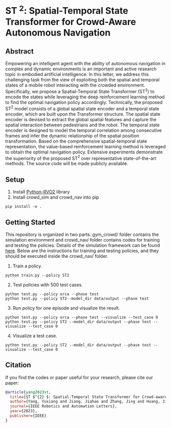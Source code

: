 # ST $^2$: Spatial-Temporal State Transformer for Crowd-Aware Autonomous Navigation  

## Abstract
Empowering an intelligent agent with the ability of autonomous navigation in complex and dynamic environments is an important and active research topic in embodied artificial intelligence. In this letter, we address this challenging task from the view of exploiting both the spatial and temporal states of a mobile robot interacting with the crowded environment. Specifically, we propose a Spatial-Temporal State Transformer (ST$^2$) to encode the states while leveraging the deep reinforcement learning method to find the optimal navigation policy accordingly. Technically, the proposed ST$^2$ model consists of a global spatial state encoder and a temporal state encoder, which are built upon the Transformer structure. The spatial state encoder is devised to extract the global spatial features and capture the spatial interaction between pedestrians and the robot. The temporal state encoder is designed to model the temporal correlation among consecutive frames and infer the dynamic relationship of the spatial position transformation. Based on the comprehensive spatial-temporal state representation, the value-based reinforcement learning method is leveraged to obtain the optimal navigation policy. Extensive experiments demonstrate the superiority of the proposed ST$^2$ over representative state-of-the-art methods. The source code will be made publicly available.  

## Setup
1. Install [Python-RVO2](https://github.com/sybrenstuvel/Python-RVO2) library
2. Install crowd_sim and crowd_nav into pip
```
pip install -e .
```

## Getting Started
This repository is organized in two parts: gym_crowd/ folder contains the simulation environment and
crowd_nav/ folder contains codes for training and testing the policies. Details of the simulation framework can be found
[here](crowd_sim/README.md). Below are the instructions for training and testing policies, and they should be executed
inside the crowd_nav/ folder.


1. Train a policy.
```
python train.py --policy ST2	
```
2. Test policies with 500 test cases.
```
python test.py --policy orca --phase test
python test.py --policy ST2--model_dir data/output --phase test
```
3. Run policy for one episode and visualize the result.
```
python test.py --policy orca --phase test --visualize --test_case 0
python test.py --policy ST2 --model_dir data/output --phase test --visualize --test_case 0
```
4. Visualize a test case.
```
python test.py --policy ST2 --model_dir data/output --phase test --visualize --test_case 0
```
## Citation
If you find the codes or paper useful for your research, please cite our paper:
```bibtex
@article{yang2023st,
  title={ST $^{2} $: Spatial-Temporal State Transformer for Crowd-aware Autonomous Navigation},
  author={Yang, Yuxiang and Jiang, Jiahao and Zhang, Jing and Huang, Jiye and Gao, Mingyu},
  journal={IEEE Robotics and Automation Letters},
  year={2023},
  publisher={IEEE}
}
```
